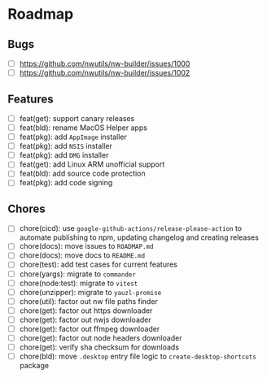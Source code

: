 # Roadmap

## Bugs

- [ ] https://github.com/nwutils/nw-builder/issues/1000
- [ ] https://github.com/nwutils/nw-builder/issues/1002

## Features

- [ ] feat(get): support canary releases
- [ ] feat(bld): rename MacOS Helper apps
- [ ] feat(pkg): add `AppImage` installer
- [ ] feat(pkg): add `NSIS` installer
- [ ] feat(pkg): add `DMG` installer
- [ ] feat(get): add Linux ARM unofficial support
- [ ] feat(bld): add source code protection
- [ ] feat(pkg): add code signing

## Chores

- [ ] chore(cicd): use `google-github-actions/release-please-action` to automate publishing to npm, updating changelog and creating releases
- [ ] chore(docs): move issues to `ROADMAP.md`
- [ ] chore(docs): move docs to `README.md`
- [ ] chore(test): add test cases for current features
- [ ] chore(yargs): migrate to `commander`
- [ ] chore(node:test): migrate to `vitest`
- [ ] chore(unzipper): migrate to `yauzl-promise`
- [ ] chore(util): factor out nw file paths finder
- [ ] chore(get): factor out https downloader
- [ ] chore(get): factor out nwjs downloader
- [ ] chore(get): factor out ffmpeg downloader
- [ ] chore(get): factor out node headers downloader
- [ ] chore(get): verify sha checksum for downloads
- [ ] chore(bld): move `.desktop` entry file logic to `create-desktop-shortcuts` package
